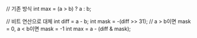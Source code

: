// 기존 방식
int max = (a > b) ? a : b;

// 비트 연산으로 대체
int diff = a - b;
int mask = -(diff >> 31);  // a > b이면 mask = 0, a < b이면 mask = -1
int max = a - (diff & mask);